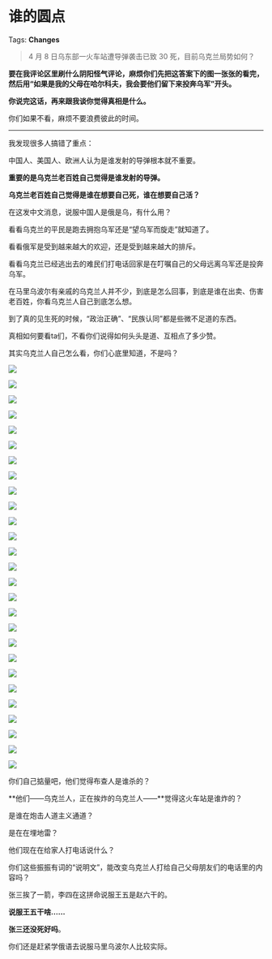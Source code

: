# 谁的圆点

Tags: **Changes**

> 4 月 8 日乌东部一火车站遭导弹袭击已致 30 死，目前乌克兰局势如何？



**要在我评论区里刷什么阴阳怪气评论，麻烦你们先把这答案下的图一张张的看完，然后用“如果是我的父母在哈尔科夫，我会要他们留下来投奔乌军”开头。**

**你说完这话，再来跟我谈你觉得真相是什么。**

你们如果不看，麻烦不要浪费彼此的时间。



---

我发现很多人搞错了重点：

中国人、美国人、欧洲人认为是谁发射的导弹根本就不重要。

**重要的是乌克兰老百姓自己觉得是谁发射的导弹。**

**乌克兰老百姓自己觉得是谁在想要自己死，谁在想要自己活？**

在这发中文消息，说服中国人是俄是乌，有什么用？

看看乌克兰的平民是跑去拥抱乌军还是“望乌军而旋走”就知道了。

看看俄军是受到越来越大的欢迎，还是受到越来越大的排斥。

看看乌克兰已经逃出去的难民们打电话回家是在叮嘱自己的父母远离乌军还是投奔乌军。

在马里乌波尔有亲戚的乌克兰人并不少，到底是怎么回事，到底是谁在出卖、伤害老百姓，你看乌克兰人自己到底怎么想。

到了真的见生死的时候，“政治正确”、“民族认同”都是些微不足道的东西。

真相如何要看ta们，不看你们说得如何头头是道、互相点了多少赞。

其实乌克兰人自己怎么看，你们心底里知道，不是吗？

![](https://picx.zhimg.com/50/v2-f8cebc7b061d63ef646ffc007e0afd7e_720w.jpg?source=1940ef5c)  


![](https://picx.zhimg.com/50/v2-26371fd35c3227b881f6ed7bf3b2757d_720w.jpg?source=1940ef5c)  


![](https://picx.zhimg.com/50/v2-3deeff1383ffbcbb57d546484bbfbb9b_720w.jpg?source=1940ef5c)  


![](https://pic1.zhimg.com/50/v2-45afc1feb21c2f5383a340da68ed1c21_720w.jpg?source=1940ef5c)  


![](https://picx.zhimg.com/50/v2-e7ad50785dae10f36b2b798955441cee_720w.jpg?source=1940ef5c)  


![](https://picx.zhimg.com/50/v2-ce73310ec06315846ae707bb62fd81e3_720w.jpg?source=1940ef5c)  


![](https://picx.zhimg.com/50/v2-a80383c857e97c0e1928b82e7002a3d1_720w.jpg?source=1940ef5c)  


![](https://picx.zhimg.com/50/v2-e6da1b0d35d111f8d1624710f74ba720_720w.jpg?source=1940ef5c)  


![](https://pica.zhimg.com/50/v2-00646164bc31bc01808d153b8ef78d1d_720w.jpg?source=1940ef5c)  


![](https://pic1.zhimg.com/50/v2-ba828be40a4651d7a39c69916c7aae82_720w.jpg?source=1940ef5c)  


![](https://picx.zhimg.com/50/v2-bcb361fc99ad31153039923605c53f27_720w.jpg?source=1940ef5c)  


![](https://picx.zhimg.com/50/v2-767145987edc295a7bd3c503af1dafdd_720w.jpg?source=1940ef5c)  


![](https://pica.zhimg.com/50/v2-dd0dd70d395c368da9d616bd8e05f27b_720w.jpg?source=1940ef5c)  


![](https://picx.zhimg.com/50/v2-36557c01da88cc94f5a6811f52d31dc2_720w.jpg?source=1940ef5c)  


![](https://picx.zhimg.com/50/v2-19744fd91aa76a5b73de165b484fd102_720w.jpg?source=1940ef5c)  


![](https://picx.zhimg.com/50/v2-7b7b8ebe370302e5735438e6551878ea_720w.jpg?source=1940ef5c)  


![](https://picx.zhimg.com/50/v2-59a177fc751fd1f4f0a2b387d6d00be2_720w.jpg?source=1940ef5c)  


![](https://pic1.zhimg.com/50/v2-752ab4e2195c716a37df95f277cce68b_720w.jpg?source=1940ef5c)  


![](https://pic1.zhimg.com/50/v2-9d9e80c5b4d48e51bec31d54091815cd_720w.jpg?source=1940ef5c)  


![](https://picx.zhimg.com/50/v2-988511fb26a600476407d8becf4b1c1a_720w.jpg?source=1940ef5c)  


![](https://picx.zhimg.com/50/v2-848cc5d5168a7c88a02dfd11ae6c4343_720w.jpg?source=1940ef5c)  


![](https://picx.zhimg.com/50/v2-08a2b18b8e68be9eee025f3f8f8544fd_720w.jpg?source=1940ef5c)  


![](https://picx.zhimg.com/50/v2-2bd0ea098fbfa5d9418018dccb1eec39_720w.jpg?source=1940ef5c)  


![](https://pic1.zhimg.com/50/v2-413d76ee627da04e6e85976614d45750_720w.jpg?source=1940ef5c)  


![](https://picx.zhimg.com/50/v2-925901e7c7d4858d306844ab2230fece_720w.jpg?source=1940ef5c)  


![](https://pic1.zhimg.com/50/v2-408bb6ce13dbc329bc4e9036db569bac_720w.jpg?source=1940ef5c)  


![](https://pic1.zhimg.com/50/v2-183ee10a9448e4f2c345eecd6e61d06b_720w.jpg?source=1940ef5c)  


你们自己掂量吧，他们觉得布查人是谁杀的？

**他们——乌克兰人，正在挨炸的乌克兰人——**觉得这火车站是谁炸的？

是谁在炮击人道主义通道？

是在在埋地雷？

他们现在在给家人打电话说什么？

你们这些振振有词的“说明文”，能改变乌克兰人打给自己父母朋友们的电话里的内容吗？

张三挨了一箭，李四在这拼命说服王五是赵六干的。

**说服王五干啥……**

**张三还没死好吗**。

你们还是赶紧学俄语去说服马里乌波尔人比较实际。



